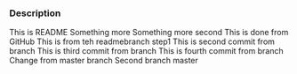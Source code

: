 ### Description
This is README
Something more
Something more second
This is done from GitHub
This is from teh readmebranch step1
This is second commit from branch
This is third commit from branch
This is fourth commit from branch
Change from master branch
Second branch master
